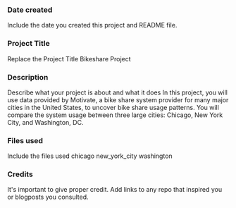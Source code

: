 ### Date created
Include the date you created this project and README file.

### Project Title
Replace the Project Title
Bikeshare Project

### Description
Describe what your project is about and what it does
In this project, you will use data provided by Motivate, a bike share system provider for many major cities in the United States, to uncover bike share usage patterns. 
You will compare the system usage between three large cities: Chicago, New York City, and Washington, DC.

### Files used
Include the files used
chicago
new_york_city
washington

### Credits
It's important to give proper credit. Add links to any repo that inspired you or blogposts you consulted.

